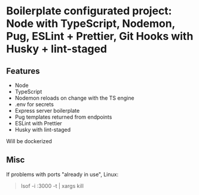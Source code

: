 # Boilerplate configurated project: Node with TypeScript, Nodemon, Pug, ESLint + Prettier, Git Hooks with Husky + lint-staged

## Features

- Node
- TypeScript
- Nodemon reloads on change with the TS engine
- .env for secrets
- Express server boilerplate
- Pug templates returned from endpoints
- ESLint with Prettier
- Husky with lint-staged

Will be dockerized

## Misc

If problems with ports "already in use", Linux:
> lsof -i :3000 -t | xargs kill
